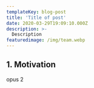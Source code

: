 ```yaml
---
templateKey: blog-post
title: 'Title of post'
date: 2020-03-29T19:09:10.000Z
description: >-
  Description
featuredimage: /img/team.webp
---
```

## 1. Motivation
opus 2